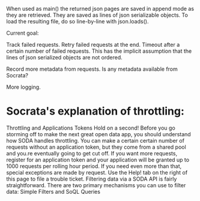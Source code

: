 

When used as main() the returned json pages are saved in append mode as they are retrieved.  They are saved as lines of json serializable objects.  To load the resulting file, do so line-by-line with json.loads().

Current goal:

Track failed requests. Retry failed requests at the end. Timeout after a certain number of failed requests. This has the implicit assumption that the lines of json serialized objects are not ordered.

Record more metadata from requests. Is any metadata available from Socrata?

More logging.


Socrata's explanation of throttling:
=======
Throttling and Applications Tokens
Hold on a second! Before you go storming off to make the next great open data app, you should understand how SODA handles throttling. You can make a certain certain number of requests without an application token, but they come from a shared pool and you.re eventually going to get cut off.
If you want more requests, register for an application token and your application will be granted up to 1000 requests per rolling hour period. If you need even more than that, special exceptions are made by request. Use the Help! tab on the right of this page to file a trouble ticket.
Filtering data via a SODA API is fairly straightforward. There are two primary mechanisms you can use to filter data: Simple Filters and SoQL Queries
